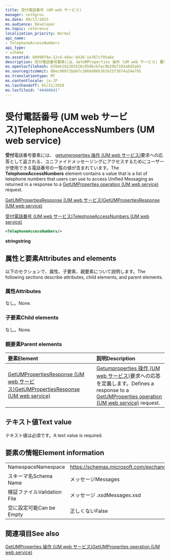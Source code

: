```yaml
---
title: 受付電話番号 (UM web サービス)
manager: sethgros
ms.date: 09/17/2015
ms.audience: Developer
ms.topic: reference
localization_priority: Normal
api_name:
- TelephoneAccessNumbers
api_type:
- schema
ms.assetid: b8990f8a-12c4-4dac-b426-1a767cf95a6e
description: 受付電話番号要素には、GetUMProperties 操作 (UM web サービス) 要求への応答として返される、ユニファイドメッセージングにアクセスするためにユーザーが使用できる電話番号の一覧の値が含まれています。
ms.openlocfilehash: b39de192203526c059bcb7ac9b29b7193a8d5a65
ms.sourcegitcommit: 88ec988f2bb67c1866d06b361615f3674a24e795
ms.translationtype: MT
ms.contentlocale: ja-JP
ms.lasthandoff: 05/31/2020
ms.locfileid: "44466641"
---
```

# <a name="telephoneaccessnumbers-um-web-service"></a><span data-ttu-id="f57df-103">受付電話番号 (UM web サービス)</span><span class="sxs-lookup"><span data-stu-id="f57df-103">TelephoneAccessNumbers (UM web service)</span></span>

<span data-ttu-id="f57df-104">**受付**電話番号要素には、 [getumproperties 操作 (UM web サービス)](getumproperties-operation-um-web-service.md)要求への応答として返される、ユニファイドメッセージングにアクセスするためにユーザーが使用できる電話番号の一覧の値が含まれています。</span><span class="sxs-lookup"><span data-stu-id="f57df-104">The **TelephoneAccessNumbers** element contains a value that is a list of telephone numbers that users can use to access Unified Messaging as returned in a response to a [GetUMProperties operation (UM web service)](getumproperties-operation-um-web-service.md) request.</span></span> 
  
[<span data-ttu-id="f57df-105">GetUMPropertiesResponse (UM web サービス)</span><span class="sxs-lookup"><span data-stu-id="f57df-105">GetUMPropertiesResponse (UM web service)</span></span>](getumpropertiesresponse-um-web-service.md)
  
[<span data-ttu-id="f57df-106">受付電話番号 (UM web サービス)</span><span class="sxs-lookup"><span data-stu-id="f57df-106">TelephoneAccessNumbers (UM web service)</span></span>](telephoneaccessnumbers-um-web-service.md)
  
```xml
<TelephoneAccessNumbers/>
```

 <span data-ttu-id="f57df-107">**string**</span><span class="sxs-lookup"><span data-stu-id="f57df-107">**string**</span></span>
## <a name="attributes-and-elements"></a><span data-ttu-id="f57df-108">属性と要素</span><span class="sxs-lookup"><span data-stu-id="f57df-108">Attributes and elements</span></span>

<span data-ttu-id="f57df-109">以下のセクションで、属性、子要素、親要素について説明します。</span><span class="sxs-lookup"><span data-stu-id="f57df-109">The following sections describe attributes, child elements, and parent elements.</span></span>
  
### <a name="attributes"></a><span data-ttu-id="f57df-110">属性</span><span class="sxs-lookup"><span data-stu-id="f57df-110">Attributes</span></span>

<span data-ttu-id="f57df-111">なし。</span><span class="sxs-lookup"><span data-stu-id="f57df-111">None.</span></span>
  
### <a name="child-elements"></a><span data-ttu-id="f57df-112">子要素</span><span class="sxs-lookup"><span data-stu-id="f57df-112">Child elements</span></span>

<span data-ttu-id="f57df-113">なし。</span><span class="sxs-lookup"><span data-stu-id="f57df-113">None.</span></span>
  
### <a name="parent-elements"></a><span data-ttu-id="f57df-114">親要素</span><span class="sxs-lookup"><span data-stu-id="f57df-114">Parent elements</span></span>

|<span data-ttu-id="f57df-115">**要素**</span><span class="sxs-lookup"><span data-stu-id="f57df-115">**Element**</span></span>|<span data-ttu-id="f57df-116">**説明**</span><span class="sxs-lookup"><span data-stu-id="f57df-116">**Description**</span></span>|
|:-----|:-----|
|[<span data-ttu-id="f57df-117">GetUMPropertiesResponse (UM web サービス)</span><span class="sxs-lookup"><span data-stu-id="f57df-117">GetUMPropertiesResponse (UM web service)</span></span>](getumpropertiesresponse-um-web-service.md) <br/> |<span data-ttu-id="f57df-118">[Getumproperties 操作 (UM web サービス)](getumproperties-operation-um-web-service.md)要求への応答を定義します。</span><span class="sxs-lookup"><span data-stu-id="f57df-118">Defines a response to a [GetUMProperties operation (UM web service)](getumproperties-operation-um-web-service.md) request.</span></span>  <br/> |
   
## <a name="text-value"></a><span data-ttu-id="f57df-119">テキスト値</span><span class="sxs-lookup"><span data-stu-id="f57df-119">Text value</span></span>

<span data-ttu-id="f57df-120">テキスト値は必須です。</span><span class="sxs-lookup"><span data-stu-id="f57df-120">A text value is required.</span></span>
  
## <a name="element-information"></a><span data-ttu-id="f57df-121">要素の情報</span><span class="sxs-lookup"><span data-stu-id="f57df-121">Element information</span></span>

|||
|:-----|:-----|
|<span data-ttu-id="f57df-122">Namespace</span><span class="sxs-lookup"><span data-stu-id="f57df-122">Namespace</span></span>  <br/> |https://schemas.microsoft.com/exchange/services/2006/messages  <br/> |
|<span data-ttu-id="f57df-123">スキーマ名</span><span class="sxs-lookup"><span data-stu-id="f57df-123">Schema Name</span></span>  <br/> |<span data-ttu-id="f57df-124">メッセージ</span><span class="sxs-lookup"><span data-stu-id="f57df-124">Messages</span></span>  <br/> |
|<span data-ttu-id="f57df-125">検証ファイル</span><span class="sxs-lookup"><span data-stu-id="f57df-125">Validation File</span></span>  <br/> |<span data-ttu-id="f57df-126">メッセージ .xsd</span><span class="sxs-lookup"><span data-stu-id="f57df-126">Messages.xsd</span></span>  <br/> |
|<span data-ttu-id="f57df-127">空に設定可能</span><span class="sxs-lookup"><span data-stu-id="f57df-127">Can be Empty</span></span>  <br/> |<span data-ttu-id="f57df-128">正しくない</span><span class="sxs-lookup"><span data-stu-id="f57df-128">False</span></span>  <br/> |
   
## <a name="see-also"></a><span data-ttu-id="f57df-129">関連項目</span><span class="sxs-lookup"><span data-stu-id="f57df-129">See also</span></span>



[<span data-ttu-id="f57df-130">GetUMProperties 操作 (UM web サービス)</span><span class="sxs-lookup"><span data-stu-id="f57df-130">GetUMProperties operation (UM web service)</span></span>](getumproperties-operation-um-web-service.md)

